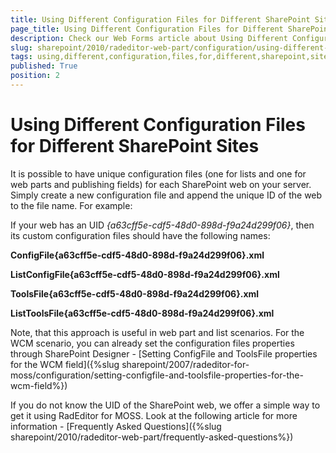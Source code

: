 ```yaml
---
title: Using Different Configuration Files for Different SharePoint Sites
page_title: Using Different Configuration Files for Different SharePoint Sites
description: Check our Web Forms article about Using Different Configuration Files for Different SharePoint Sites.
slug: sharepoint/2010/radeditor-web-part/configuration/using-different-configuration-files-for-different-sharepoint-sites
tags: using,different,configuration,files,for,different,sharepoint,sites
published: True
position: 2
---
```


# Using Different Configuration Files for Different SharePoint Sites


 

It is possible to have unique configuration files (one for lists and one for web parts and publishing fields) for each SharePoint web on your server. Simply create a new configuration file and append the unique ID of the web to the file name. For example:

If your web has an UID *{a63cff5e-cdf5-48d0-898d-f9a24d299f06}*, then its custom configuration files should have the following names:

**ConfigFile{a63cff5e-cdf5-48d0-898d-f9a24d299f06}.xml**

**ListConfigFile{a63cff5e-cdf5-48d0-898d-f9a24d299f06}.xml**

**ToolsFile{a63cff5e-cdf5-48d0-898d-f9a24d299f06}.xml**

**ListToolsFile{a63cff5e-cdf5-48d0-898d-f9a24d299f06}.xml**

Note, that this approach is useful in web part and list scenarios. For the WCM scenario, you can already set the configuration files properties through SharePoint Designer - [Setting ConfigFile and ToolsFile properties for the WCM field]({%slug sharepoint/2007/radeditor-for-moss/configuration/setting-configfile-and-toolsfile-properties-for-the-wcm-field%})

If you do not know the UID of the SharePoint web, we offer a simple way to get it using RadEditor for MOSS. Look at the following article for more information - [Frequently Asked Questions]({%slug sharepoint/2010/radeditor-web-part/frequently-asked-questions%})
